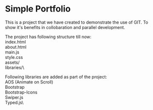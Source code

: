 

# Simple Portfolio

This is a project that we have created to demonstrate the use of GIT. To show it's benefits
in collobaration and parallel development.

The project has following structure till now:\
index.html\
about.html\
main.js\
style.css\
assets/\
libraries/\

Following libraries are added as part of the project:\
AOS (Animate on Scroll)\
Bootstrap\
Bootstrap-Icons\
Swiper.js\
Typed.js\

